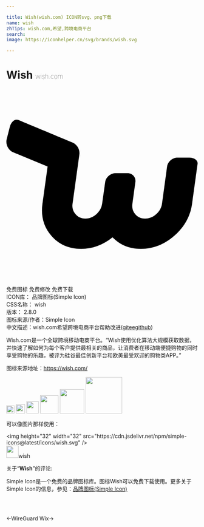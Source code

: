 ```yaml
---

title: Wish(wish.com) ICON转svg、png下载
name: wish
zhTips: wish.com,希望,跨境电商平台
search: 
image: https://iconhelper.cn/svg/brands/wish.svg

---
```


# Wish  <small style="font-size: 60%;font-weight: 100">wish.com</small>

<div id="svg" class="svg-wrap">
<svg role="img" viewBox="0 0 24 24" xmlns="http://www.w3.org/2000/svg"><title>Wish icon</title><path d="M21.463,8.653c-0.627,0-1.211,0.511-1.297,1.135l-0.637,4.647c-0.07,0.506-0.313,0.945-0.727,1.317 c-0.415,0.372-0.882,0.558-1.4,0.558c-0.504,0-0.913-0.182-1.224-0.547c-0.313-0.365-0.433-0.808-0.361-1.329l0.385-2.82 c0.012-0.563-0.411-1.003-0.993-1.003h-1.525c-0.582,0-1.127,0.44-1.27,1.003l-0.397,2.82c-0.072,0.521-0.315,0.964-0.729,1.329 c-0.414,0.365-0.872,0.547-1.376,0.547c-0.504,0-0.915-0.186-1.234-0.558c-0.319-0.372-0.443-0.811-0.373-1.317l0.854-6.166 c0.091-0.6-0.265-1.228-0.808-1.482c0,0-6.43-2.68-6.849-2.853C1.077,3.76,0.596,4.15,0.432,4.8L0.039,6.351 C-0.126,7,0.246,7.739,0.863,7.992l4.31,1.784l-0.646,4.659c-0.217,1.563,0.15,2.899,1.1,4.008c0.95,1.11,2.203,1.664,3.76,1.664 c1.437,0,2.748-0.483,3.934-1.451c0.947,0.968,2.133,1.451,3.555,1.451c1.556,0,2.962-0.554,4.22-1.664 c1.257-1.109,1.995-2.446,2.211-4.008c0,0,0.675-4.917,0.688-5.003c0.059-0.429-0.406-0.779-1.032-0.779L21.463,8.653L21.463,8.653 z"/></svg>
</div>
<detail full-name='wish'></detail>

<div class="detail-page">
<p>
<span><span class="badge-success badge">免费图标</span> <span class="badge-success badge">免费修改</span>  <span class="badge-success badge">免费下载</span> </span>
<br/>
<span>
ICON库：
<span class="badge-secondary badge">品牌图标(Simple Icon)</span> 
</span>
<br/>
<span>
CSS名称：
<span class="badge-secondary badge">wish</span> 
</span>

<br/>
<span>
版本：
<span class="badge-secondary badge">2.8.0</span> 
</span>
<br/>
<span>图标来源/作者：<span class="badge-light badge">Simple Icon</span></span> 
<br/>
<span class="zh-detail">中文描述：<span class="badge-primary badge">wish.com</span><span class="badge-primary badge">希望</span><span class="badge-primary badge">跨境电商平台</span><span class="help-link"><span>帮助改进</span>(<a href="https://gitee.com/liuwave/icon-helper/edit/master/json/brands/wish.json" target="_blank" rel="noopener noreferrer">gitee</a><a href="https://github.com/liuwave/icon-helper/edit/master/json/brands/wish.json" target="_blank" rel="noopener noreferrer">github</a></span>)</span><br/>
</p>
</div><div class="description description alert alert-light"><p>Wish.com是一个全球跨境移动电商平台。“Wish使用优化算法大规模获取数据，并快速了解如何为每个客户提供最相关的商品，让消费者在移动端便捷购物的同时享受购物的乐趣，被评为硅谷最佳创新平台和欧美最受欢迎的购物类APP。”</p><p>图标来源地址：<a href="https://wish.com/" target="_blank" rel="noopener noreferrer">https://wish.com/</a></p></div>
<div class="alert alert-dark">
<img height="21" width="21" src="https://cdn.jsdelivr.net/npm/simple-icons@latest/icons/wish.svg" />
<img height="24" width="24" src="https://cdn.jsdelivr.net/npm/simple-icons@latest/icons/wish.svg" />
<img height="32" width="32" src="https://cdn.jsdelivr.net/npm/simple-icons@latest/icons/wish.svg" />
<img height="48" width="48" src="https://cdn.jsdelivr.net/npm/simple-icons@latest/icons/wish.svg" />
<img height="64" width="64" src="https://cdn.jsdelivr.net/npm/simple-icons@latest/icons/wish.svg" />
<img height="96" width="96" src="https://cdn.jsdelivr.net/npm/simple-icons@latest/icons/wish.svg" />

</div>
<div>
  <p>可以像图片那样使用：    
  </p>
  <div class="alert alert-primary" style="font-size: 14px">
    &lt;img height="32" width="32" src="https://cdn.jsdelivr.net/npm/simple-icons@latest/icons/wish.svg" /&gt;
    <copy-btn content='<img height="32" width="32" src="https://cdn.jsdelivr.net/npm/simple-icons@latest/icons/wish.svg" />'></copy-btn>
  </div>
  <div class="alert alert-secondary">
    <img height="32" width="32" src="https://cdn.jsdelivr.net/npm/simple-icons@latest/icons/wish.svg" />wish
    <copy-btn content="wish" btn-title="复制图标名称"></copy-btn>
  </div>
</div>
<div class="icon-detail__container">
<p>关于“<b>Wish</b>”的评论:</p>
</div>
<Vssue title="关于“Wish”的评论" />
<div><p>Simple Icon是一个免费的品牌图标库。图标Wish可以免费下载使用。更多关于  Simple Icon的信息，参见：<a target="_blank" href="https://iconhelper.cn/brands.html">品牌图标(Simple Icon)</a>
</p></div>


<div style="padding:2rem 0 " class="page-nav"><p class="inner"><span class="prev">←<router-link to="/icon/wireguard.html">WireGuard</router-link></span> <span class="next"><router-link to="/icon/wix.html">Wix</router-link>→</span></p></div>
